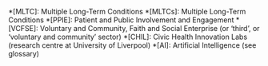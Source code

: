 *[MLTC]: Multiple Long-Term Conditions 
*[MLTCs]: Multiple Long-Term Conditions 
*[PPIE]: Patient and Public Involvement and Engagement
*[VCFSE]: Voluntary and Community, Faith and Social Enterprise (or ‘third’, or ‘voluntary and community’ sector)
*[CHIL]: Civic Health Innovation Labs (research centre at University of Liverpool)
*[AI]: Artificial Intelligence (see glossary)
